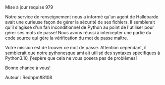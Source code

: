 Mise à jour requise
979

Notre service de renseignement nous a informé qu'un agent de Hallebarde avait une curieuse façon de gérer la sécurité de ses fichiers. Il semblerait qu'il s'agisse d'un fan inconditionnel de Python au point de l'utiliser pour gérer ses mots de passe! Nous avons réussi à intercepter une partie du code source qui gère la vérification du mot de passe maître.

Votre mission est de trouver ce mot de passe. Attention cependant, il semblerait que notre pythonesque ami ait utilisé des syntaxes spécifiques à Python3.10, j'espère que cela ne vous posera pas de problèmes!

Bonne chance à vous!

Auteur : Redhpm#8108
